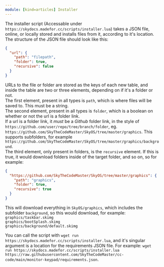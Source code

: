 ```yaml
---
module: [kind=articles] Installer
---
```


The installer script (Accessable under `https://skydocs.madefor.cc/scripts/installer.lua`) takes a JSON file, online, or locally stored and installs files from it, according to it's location.  
The structure of the JSON file should look like this:  
```json
{
  "url": {
    "path": "filepath",
    "folder": true,
    "recursive": false
  }
}
```  
URLs to the file or folder are stored as the keys of each new table, and inside the table are two or three elements, depending on if it's a folder or not.  
The first element, present in all types is `path`, which is where files will be saved to. This must be a string.  
The second element, present in all types is `folder`, which is a boolean on whether or not the url is a folder link.  
If a url is a folder link, it *must* be a *Github* folder link, in the style of `https://github.com/user/repo/tree/branch/folder`, eg. `https://github.com/SkyTheCodeMaster/SkyOS/tree/master/graphics`. This supports subfolders, for example `https://github.com/SkyTheCodeMaster/SkyOS/tree/master/graphics/background`.  
The third element, only present in folders, is the `recursive` element. If this is true, it would download folders inside of the target folder, and so on, so for example:    
```json
{
  "https://github.com/SkyTheCodeMaster/SkyOS/tree/master/graphics": {
    "path": "graphics",
    "folder": true,
    "recursive": true
  }
}
```  
This will download everything in `SkyOS/graphics`, which includes the subfolder `background`, so this would download, for example:  
`graphics/taskbar.skimg`  
`graphics/bootSplash.skimg`  
`graphics/background/default.skimg`  

You can call the script with `wget run https://skydocs.madefor.cc/scripts/installer.lua`, and it's singular argument is a location for the requirements JSON file.
For example: `wget run https://skydocs.madefor.cc/scripts/installer.lua https://raw.githubusercontent.com/SkyTheCodeMaster/cc-code/main/monitor-keypad/requirements.json`.